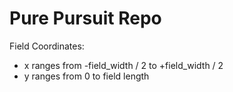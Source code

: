 # Pure Pursuit Repo

Field Coordinates:
- x ranges from -field_width / 2 to +field_width / 2
- y ranges from 0 to field length